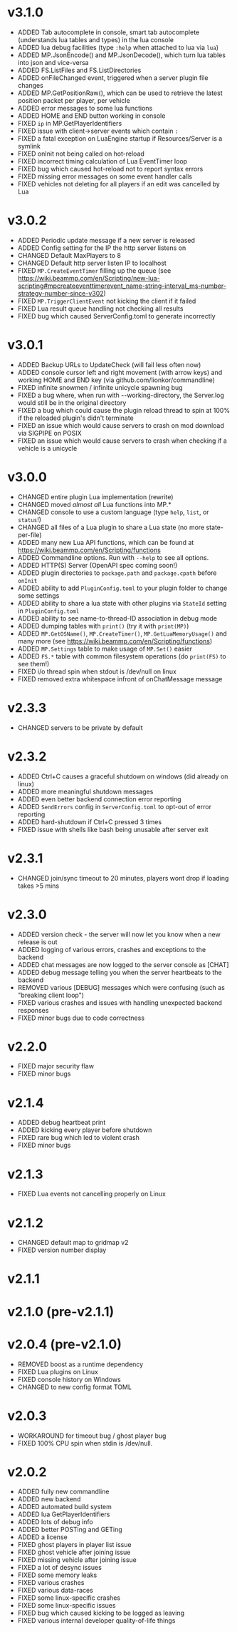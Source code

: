 
# v3.1.0

- ADDED Tab autocomplete in console, smart tab autocomplete (understands lua tables and types) in the lua console
- ADDED lua debug facilities (type `:help` when attached to lua via `lua`)
- ADDED MP.JsonEncode() and MP.JsonDecode(), which turn lua tables into json and vice-versa
- ADDED FS.ListFiles and FS.ListDirectories
- ADDED onFileChanged event, triggered when a server plugin file changes
- ADDED MP.GetPositionRaw(), which can be used to retrieve the latest position packet per player, per vehicle
- ADDED error messages to some lua functions
- ADDED HOME and END button working in console
- FIXED `ip` in MP.GetPlayerIdentifiers
- FIXED issue with client->server events which contain `:`
- FIXED a fatal exception on LuaEngine startup if Resources/Server is a symlink
- FIXED onInit not being called on hot-reload
- FIXED incorrect timing calculation of Lua EventTimer loop
- FIXED bug which caused hot-reload not to report syntax errors
- FIXED missing error messages on some event handler calls
- FIXED vehicles not deleting for all players if an edit was cancelled by Lua

# v3.0.2

- ADDED Periodic update message if a new server is released
- ADDED Config setting for the IP the http server listens on
- CHANGED Default MaxPlayers to 8
- CHANGED Default http server listen IP to localhost
- FIXED `MP.CreateEventTimer` filling up the queue (see <https://wiki.beammp.com/en/Scripting/new-lua-scripting#mpcreateeventtimerevent_name-string-interval_ms-number-strategy-number-since-v302>)
- FIXED `MP.TriggerClientEvent` not kicking the client if it failed
- FIXED Lua result queue handling not checking all results
- FIXED bug which caused ServerConfig.toml to generate incorrectly

# v3.0.1

- ADDED Backup URLs to UpdateCheck (will fail less often now)
- ADDED console cursor left and right movement (with arrow keys) and working HOME and END key (via github.com/lionkor/commandline)
- FIXED infinite snowmen / infinite unicycle spawning bug
- FIXED a bug where, when run with --working-directory, the Server.log would still be in the original directory
- FIXED a bug which could cause the plugin reload thread to spin at 100% if the reloaded plugin's didn't terminate
- FIXED an issue which would cause servers to crash on mod download via SIGPIPE on POSIX
- FIXED an issue which would cause servers to crash when checking if a vehicle is a unicycle

# v3.0.0

- CHANGED entire plugin Lua implementation (rewrite)
- CHANGED moved *almost all* Lua functions into MP.\*
- CHANGED console to use a custom language (type `help`, `list`, or `status`!)
- CHANGED all files of a Lua plugin to share a Lua state (no more state-per-file)
- ADDED many new Lua API functions, which can be found at <https://wiki.beammp.com/en/Scripting/functions>
- ADDED Commandline options. Run with `--help` to see all options.
- ADDED HTTP(S) Server (OpenAPI spec coming soon!)
- ADDED plugin directories to `package.path` and `package.cpath` before `onInit`
- ADDED ability to add `PluginConfig.toml` to your plugin folder to change some settings
- ADDED ability to share a lua state with other plugins via `StateId` setting in `PluginConfig.toml`
- ADDED ability to see name-to-thread-ID association in debug mode
- ADDED dumping tables with `print()` (try it with `print(MP)`)
- ADDED `MP.GetOSName()`, `MP.CreateTimer()`, `MP.GetLuaMemoryUsage()` and many more (see <https://wiki.beammp.com/en/Scripting/functions>)
- ADDED `MP.Settings` table to make usage of `MP.Set()` easier
- ADDED `FS.*` table with common filesystem operations (do `print(FS)` to see them!)
- FIXED i/o thread spin when stdout is /dev/null on linux
- FIXED removed extra whitespace infront of onChatMessage message

# v2.3.3

- CHANGED servers to be private by default

# v2.3.2

- ADDED Ctrl+C causes a graceful shutdown on windows (did already on linux)
- ADDED more meaningful shutdown messages
- ADDED even better backend connection error reporting
- ADDED `SendErrors` config in `ServerConfig.toml` to opt-out of error reporting
- ADDED hard-shutdown if Ctrl+C pressed 3 times
- FIXED issue with shells like bash being unusable after server exit

# v2.3.1

- CHANGED join/sync timeout to 20 minutes, players wont drop if loading takes >5 mins

# v2.3.0

- ADDED version check - the server will now let you know when a new release is out
- ADDED logging of various errors, crashes and exceptions to the backend
- ADDED chat messages are now logged to the server console as [CHAT]
- ADDED debug message telling you when the server heartbeats to the backend
- REMOVED various [DEBUG] messages which were confusing (such as "breaking client loop")
- FIXED various crashes and issues with handling unexpected backend responses
- FIXED minor bugs due to code correctness

# v2.2.0

- FIXED major security flaw
- FIXED minor bugs

# v2.1.4

- ADDED debug heartbeat print
- ADDED kicking every player before shutdown
- FIXED rare bug which led to violent crash
- FIXED minor bugs

# v2.1.3

- FIXED Lua events not cancelling properly on Linux

# v2.1.2

- CHANGED default map to gridmap v2
- FIXED version number display

# v2.1.1
# v2.1.0 (pre-v2.1.1)
# v2.0.4 (pre-v2.1.0)

- REMOVED boost as a runtime dependency
- FIXED Lua plugins on Linux
- FIXED console history on Windows
- CHANGED to new config format TOML

# v2.0.3

- WORKAROUND for timeout bug / ghost player bug
- FIXED 100% CPU spin when stdin is /dev/null.

# v2.0.2

- ADDED fully new commandline
- ADDED new backend
- ADDED automated build system
- ADDED lua GetPlayerIdentifiers
- ADDED lots of debug info
- ADDED better POSTing and GETing
- ADDED a license
- FIXED ghost players in player list issue
- FIXED ghost vehicle after joining issue
- FIXED missing vehicle after joining issue
- FIXED a lot of desync issues
- FIXED some memory leaks
- FIXED various crashes
- FIXED various data-races
- FIXED some linux-specific crashes
- FIXED some linux-specific issues
- FIXED bug which caused kicking to be logged as leaving
- FIXED various internal developer quality-of-life things
